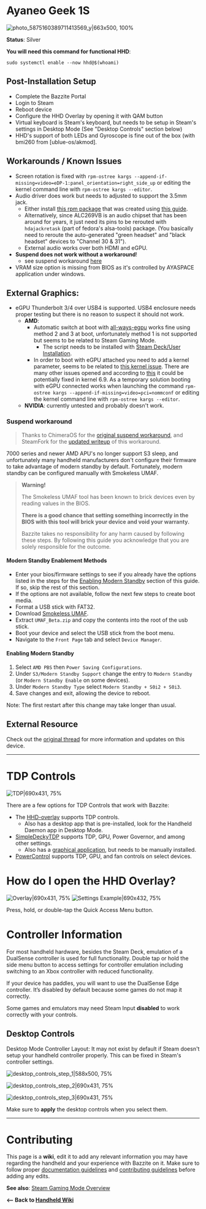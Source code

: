 <!-- ANCHOR: METADATA -->
<!--{"url_discourse": "https://universal-blue.discourse.group/docs?topic=2417", "fetched_at": "2024-09-03 16:43:20.646543+00:00"}-->
<!-- ANCHOR_END: METADATA -->

# Ayaneo Geek 1S
![photo_5875160389711413569_y|663x500, 100%](https://universal-blue.discourse.group/uploads/short-url/lFyyDLFl78Qm4fSRqiQjgOqjFWL.jpeg)

**Status**: Silver

**You will need this command for functional HHD**:
```command
sudo systemctl enable --now hhd@$(whoami)
```
## Post-Installation Setup

- Complete the Bazzite Portal
- Login to Steam
- Reboot device
- Configure the HHD Overlay by opening it with QAM button
-  Virtual keyboard is Steam's keyboard, but needs to be setup in Steam's settings in Desktop Mode (See "Desktop Controls" section below)
- HHD's support of both LEDs and Gyroscope is fine out of the box (with bmi260 from [ublue-os/akmod].

## Workarounds / Known Issues
- Screen rotation is fixed with `rpm-ostree kargs --append-if-missing=video=eDP-1:panel_orientation=right_side_up` or editing the kernel command line with `rpm-ostree kargs --editor`.
- Audio driver does  work but needs to adjusted to support the 3.5mm jack.
  - Either install [this rpm package](https://drive.google.com/drive/folders/1ShnESXQ1aFQjbe0mVW5b6VBrfrgDA2O6?usp=sharing) that was created using [this guide](https://www.reddit.com/r/Fedora/comments/wir3cq/guide_adding_custom_files_to_the_root_filesystem/).
  - Alternatively, since ALC269VB is an audio chipset that has been around for years, it just need its pins to be rerouted with `hdajackretask` (part of fedora's alsa-tools) package. (You basically need to reroute the auto-generated "green headset" and "black headset" devices to "Channel 30 & 31").
  - External audio works over both HDMI and eGPU.
- **Suspend does not work without a workaround**!
  - see suspend workaround [here](https://universal-blue.discourse.group/t/ayaneo-handheld-compatibility/2417#p-5599-suspend-workaround-5)
- VRAM size option is missing from BIOS as it's controlled by AYASPACE application under windows. 

## External Graphics:

- eGPU Thunderbolt 3/4 over USB4 is supported.  USB4 enclosure needs proper testing but there is no reason to suspect it should not work.
  - **AMD**: 
      - Automatic switch at boot with [all-ways-egpu](https://github.com/ewagner12/all-ways-egpu/tree/main) works fine using method 2 and 3 at boot, unfortunately method 1 is not supported but seems to be related to Steam Gaming Mode.
        - The script needs to be installed with [Steam Deck/User Installation](https://github.com/ewagner12/all-ways-egpu/tree/main?tab=readme-ov-file#steam-deckuser-installation).
    - In order to boot with eGPU attached you need to add a kernel parameter, seems to be related to [this kernel issue](https://lore.kernel.org/lkml/20240415163056.GP223006@ziepe.ca/).  There are many other issues opened and according to [this](https://gitlab.freedesktop.org/drm/amd/-/issues/3182) it could be potentially fixed in kernel 6.9. As a temporary solution booting with eGPU connected works when launching the command `rpm-ostree kargs --append-if-missing=video=pci=nommconf` or editing the kernel command line with `rpm-ostree kargs --editor`.
  - **NVIDIA**: currently untested and probably doesn't work.

### Suspend workaround

> Thanks to ChimeraOS for the [original suspend workaround](https://github.com/ChimeraOS/chimeraos/wiki/Community-Guides#enabling-modern-sleep-on-7000-series-amd-hardware), and SteamFork for the [updated writeup](https://wiki.steamfork.org/troubleshooting/#enabling-modern-sleep-on-7000-series-amd-based-devices) of this workaround.

7000 series and newer AMD APU's no longer support S3 sleep, and unfortunately many handheld manufacturers don't configure their firmware to take advantage of modern standby by default. Fortunately, modern standby can be configured manually with Smokeless UMAF.

> **Warning!**
>
> The Smokeless UMAF tool has been known to brick devices even by reading values in the BIOS.
>
> **There is a good chance that setting something incorrectly in the BIOS with this tool will brick your device and void your warranty.**
>
> Bazzite takes no responsibility for any harm caused by following these steps. By following this guide you acknowledge that you are solely responsible for the outcome.

#### Modern Standby Enablement Methods

* Enter your bios/firmware settings to see if you already have the options listed in the steps for the [Enabling Modern Standby](https://universal-blue.discourse.group/t/ayaneo-handheld-compatibility/2417#p-5599-enabling-modern-standby-7) section of this guide. If so, skip the rest of this section.
* If the options are not available, follow the next few steps to create boot media.
* Format a USB stick with FAT32.
* Download [Smokeless UMAF](https://github.com/DavidS95/Smokeless_UMAF/raw/main/UMAF_BETA.zip).
* Extract `UMAF_Beta.zip` and copy the contents into the root of the usb stick.
* Boot your device and select the USB stick from the boot menu.
* Navigate to the `Front Page` tab and select `Device Manager`.

#### Enabling Modern Standby

1. Select `AMD PBS` then `Power Saving Configurations`.
2. Under `S3/Modern Standby Support` change the entry to `Modern Standby` (or `Modern Standby Enable` on some devices).
3. Under `Modern Standby Type` select `Modern Standby + S0i2 + S0i3`.
4. Save changes and exit, allowing the device to reboot.

Note: The first restart after this change may take longer than usual.

## External Resource

Check out the [original thread](https://universal-blue.discourse.group/t/ayaneo-geek-1s-2s-linux-bazzite-support-is-already-almost-there-lets-add-them-to-the-officially-supported-devices/1046) for more information and updates on this device.

<hr>

# TDP Controls

![TDP|690x431, 75%](https://universal-blue.discourse.group/uploads/short-url/ngp2BrayDZY50JGSQRDaJadXoke.jpeg)

There are a few options for TDP Controls that work with Bazzite:

* The [HHD-overlay](https://github.com/hhd-dev/hhd/blob/master/readme.md) supports TDP controls.
  * Also has a desktop app that is pre-installed, look for the Handheld Daemon app in Desktop Mode.
* [SimpleDeckyTDP](https://github.com/aarron-lee/SimpleDeckyTDP) supports TDP, GPU, Power Governor, and among other settings.
  * Also has a [graphical application](https://github.com/aarron-lee/SimpleDeckyTDP-Desktop), but needs to be manually installed.
* [PowerControl](https://github.com/mengmeet/PowerControl) supports TDP, GPU, and fan controls on select devices.

# How do I open the HHD Overlay?

![Overlay|690x431, 75%](https://universal-blue.discourse.group/uploads/short-url/lmBCzvMHEetrpzRze6RjfSejrZq.jpeg)
![Settings Example|690x432, 75%](https://universal-blue.discourse.group/uploads/short-url/fUFvhnV0ToXcfNomcuXuJYwYH4G.jpeg)

Press, hold, or double-tap the Quick Access Menu button.

# Controller Information

For most handheld hardware, besides the Steam Deck, emulation of a DualSense controller is used for full functionality. Double tap or hold the side menu button to access settings for controller emulation including switching to an Xbox controller with reduced functionality.

If your device has paddles, you will want to use the DualSense Edge controller. It’s disabled by default because some games do not map it correctly.

Some games and emulators may need Steam Input **disabled** to work correctly with your controls.

## Desktop Controls

Desktop Mode Controller Layout:  It may not exist by default if Steam doesn't setup your handheld controller properly.  This can be fixed in Steam's controller settings.

![desktop_controls_step_1|588x500, 75%](https://universal-blue.discourse.group/uploads/short-url/tGD8H8twME3FF862sBVJiwr3zvT.png)

![desktop_controls_step_2|690x431, 75%](https://universal-blue.discourse.group/uploads/short-url/q6X1XGTz9cizu5i5oXudSZbQaqg.png)

![desktop_controls_step_3|690x431, 75%](https://universal-blue.discourse.group/uploads/short-url/wEaGGVTtdZm3Aln3H3SaXI0rBLt.jpeg)

Make sure to **apply** the desktop controls when you select them.

<hr>

# Contributing

This page is a **wiki**, edit it to add any relevant information you may have regarding the handheld and your experience with Bazzite on it.  Make sure to follow proper [documentation guidelines](https://universal-blue.discourse.group/docs?topic=890) and [contributing guidelines](https://universal-blue.discourse.group/docs?topic=81) before adding any edits.

**See also**: [Steam Gaming Mode Overview](https://universal-blue.discourse.group/docs?topic=37)

**<-- Back to [Handheld Wiki](https://universal-blue.discourse.group/docs?topic=1038)**